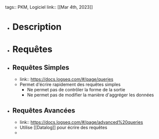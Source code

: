 tags:: PKM, Logiciel
link::
[[Mar 4th, 2023]]

- # Description
- # Requêtes
- ## Requêtes Simples
	- link:: https://docs.logseq.com/#/page/queries
	- Permet d'écrire rapidement des requêtes simples
		- Ne permet pas de contrôler la forme de la sortie
		- Ne permet pas de modifier la manière d'aggréger les données
- ## Requêtes Avancées
	- link:: https://docs.logseq.com/#/page/advanced%20queries
	- Utilise [[Datalog]] pour écrire des requêtes
	-